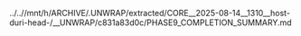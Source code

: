 ../..//mnt/h/ARCHIVE/.UNWRAP/extracted/CORE__2025-08-14__1310__host-duri-head-/__UNWRAP/c831a83d0c/PHASE9_COMPLETION_SUMMARY.md